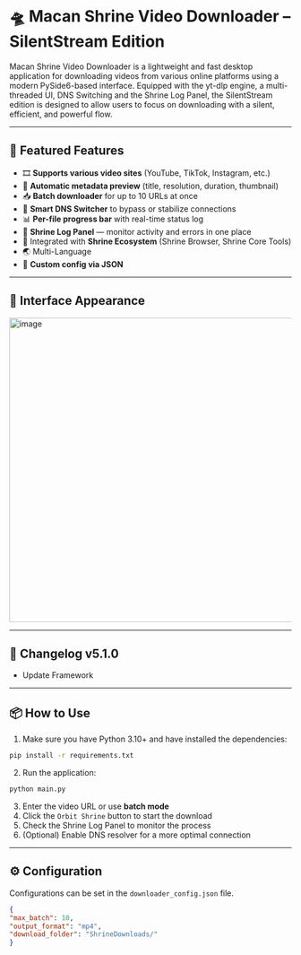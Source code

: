 # 🛸 Macan Shrine Video Downloader – SilentStream Edition

Macan Shrine Video Downloader is a lightweight and fast desktop application for downloading videos from various online platforms using a modern PySide6-based interface. Equipped with the yt-dlp engine, a multi-threaded UI, DNS Switching and the Shrine Log Panel, the SilentStream edition is designed to allow users to focus on downloading with a silent, efficient, and powerful flow.

---

## 🚀 Featured Features

- 🎞️ **Supports various video sites** (YouTube, TikTok, Instagram, etc.)
- 🧠 **Automatic metadata preview** (title, resolution, duration, thumbnail)
- 📥 **Batch downloader** for up to 10 URLs at once
- 🧭 **Smart DNS Switcher** to bypass or stabilize connections
- 📊 **Per-file progress bar** with real-time status log
- 🧾 **Shrine Log Panel** — monitor activity and errors in one place
- 🧩 Integrated with **Shrine Ecosystem** (Shrine Browser, Shrine Core Tools)
- 🌏 Multi-Language
- 🔧 **Custom config via JSON**

---

## 📸 Interface Appearance
<img width="623" height="543" alt="image" src="https://github.com/user-attachments/assets/7138ecdc-fd6b-4bdd-bbfd-a9f9879a6eb6" />





---
## 📝 Changelog v5.1.0
- Update Framework


---
## 📦 How to Use

1. Make sure you have Python 3.10+ and have installed the dependencies:
```bash
pip install -r requirements.txt
```

2. Run the application:
```bash
python main.py
```

3. Enter the video URL or use **batch mode**
4. Click the `Orbit Shrine` button to start the download
5. Check the Shrine Log Panel to monitor the process
6. (Optional) Enable DNS resolver for a more optimal connection

---

## ⚙️ Configuration

Configurations can be set in the `downloader_config.json` file.
```json
{ 
"max_batch": 10, 
"output_format": "mp4", 
"download_folder": "ShrineDownloads/"
}
